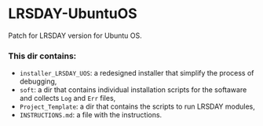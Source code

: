 # LRSDAY-UbuntuOS
Patch for LRSDAY version for Ubuntu OS.

### This dir contains:
 - ```installer_LRSDAY_UOS```: a redesigned installer that simplify the process of debugging,</br>
 - ```soft```: a dir that contains individual installation scripts for the softaware and collects ```Log``` and ```Err``` files, </br>
 - ```Project_Template```:  a dir that contains the scripts to run LRSDAY modules,</br>
 - ```INSTRUCTIONS.md```: a file with the instructions.</br>
